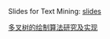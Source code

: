 Slides for Text Mining: [slides](https://docs.google.com/presentation/d/1rprhyK6lsA2ygJwAJIP14BT_Bb8D-PVn4sasq4IsYKw/edit?usp=sharing)

[多叉树的绘制算法研究及实现](http://pan.baidu.com/s/1gen83kf)
